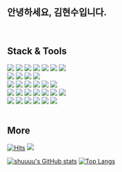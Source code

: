 <div align="left">
  
## 안녕하세요, 김현수입니다.

<br/>
  
## Stack & Tools
  
<div>
<img src="https://img.shields.io/badge/React-61DAFB?style=round-square&logo=React&logoColor=white"/>
<img src="https://img.shields.io/badge/vue.js-4FC08D?style=round-square&logo=vue.js&logoColor=white">
<img src="https://img.shields.io/badge/React Native-61DAFB?style=round-square&logo=React&logoColor=white"/>
<img src="https://img.shields.io/badge/JavaScript-F7DF1E?style=round-square&logo=JavaScript&logoColor=white"/>
<img src="https://img.shields.io/badge/typescript-007ACC.svg?style=round-square&logo=typescript&logoColor=white" />
<img src="https://img.shields.io/badge/HTML-E34F26?style=round-square&logo=HTML5&logoColor=white"/>
<img src="https://img.shields.io/badge/CSS3-F68212?style=round-square&logo=CSS3&logoColor=white"/>

<br/>

<img src="https://img.shields.io/badge/SCSS-CC6699?style=round-square&logo=Sass&logoColor=white"/> 
<img src="https://img.shields.io/badge/StyledComponents/Emotion-DB7093?style=round-square&logo=Styled-components&logoColor=white"/>
<img src="https://img.shields.io/badge/bootstrap-7952B3?style=round-square&logo=bootstrap&logoColor=white">
<img src="https://img.shields.io/badge/fontawesome-339AF0?style=round-square&logo=fontawesome&logoColor=white">

<br/>

<img src="https://img.shields.io/badge/Java-007396?style=round-square&logo=OpenJDK&logoColor=white"/>
<img src="https://img.shields.io/badge/Spring-6DB33F?style=round-square&logo=Spring&logoColor=white">
<img src="https://img.shields.io/badge/springboot-6DB33F?style=round-square&logo=springboot&logoColor=white">
<img src="https://img.shields.io/badge/gradle-02303A?style=round-square&logo=gradle&logoColor=white">
<img src="https://img.shields.io/badge/Spring Security-6DB33F?style=round-square&logo=Spring Security&logoColor=white">
<img src="https://img.shields.io/badge/JUnit5-25A162?style=round-square&logo=JUnit5&logoColor=white">

<br/>

<img src="https://img.shields.io/badge/Hibernate-59666C?style=round-square&logo=Hibernate&logoColor=white">
<img src="https://img.shields.io/badge/MySQL-4479A1?style=round-square&logo=MySQL&logoColor=white">
<img src="https://img.shields.io/badge/socket.io-010101?style=round-square&logo=socket.io&logoColor=white">
<img src="https://img.shields.io/badge/apache tomcat-F8DC75?style=round-square&logo=apachetomcat&logoColor=white">
<img src="https://img.shields.io/badge/Python-3776AB?style=round-square&logo=Python&logoColor=white"/>
<img src="https://img.shields.io/badge/C-A8B9CC?style=round-square&logo=C&logoColor=white"/>
<img src="https://img.shields.io/badge/C++-00599C?style=round-square&logo=c%2B%2B&logoColor=white"/>

<br/>
<img src="https://img.shields.io/badge/git-F05032?style=round-square&logo=git&logoColor=white">
<img src="https://img.shields.io/badge/GitHub-181717?style=round-square&logo=GitHub&logoColor=white"/>
<img src="https://img.shields.io/badge/Postman-FF6C37?style=round-square&logo=Postman&logoColor=white"/>
<img src="https://img.shields.io/badge/Expo-000000?style=round-square&logo=Expo&logoColor=white"/>
<img src="https://img.shields.io/badge/Notion-000000?style=round-square&logo=Notion&logoColor=white"/>
<img src="https://img.shields.io/badge/Slack-4A154B.svg?&style=round-square&logo=Slack&logoColor=white"/>
</div>

<br/>

## More

[![Hits](https://hits.seeyoufarm.com/api/count/incr/badge.svg?url=https%3A%2F%2Fgithub.com%2Ffind11570&count_bg=%23FFC5BA&title_bg=%23FFD7F0&icon=&icon_color=%23E7E7E7&title=hits&edge_round=false)](https://hits.seeyoufarm.com)
<a href="https://velog.io/@find11570/posts"><img src="https://img.shields.io/badge/Velog-1EBC8F?style=round-square&logo=velog&logoColor=white" /></a>

[![shuuuu's GitHub stats](https://github-readme-stats.vercel.app/api?username=find11570)](https://github.com/find11570/github-readme-stats)
[![Top Langs](https://github-readme-stats.vercel.app/api/top-langs/?username=find11570&layout=compact)](https://github.com/find11570/github-readme-stats)
 
<br/>
</div>
